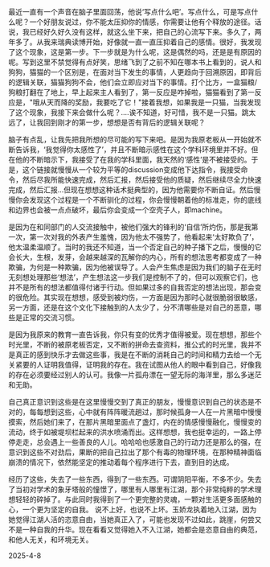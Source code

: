 最近一直有一个声音在脑子里面回荡，他说‘写点什么吧’。写点什么，可是写点什么呢？一个好朋友说过，你不能太压抑你的情感，你需要让他有个释放的途径。话说，我已经好久好久没有这样，就这么坐下来，把自己的心流写下来。多久了，两年多了。从我来瑞典读博开始，好像就一直一直压抑着自己的感情。很好，我发现了这个现象，这是第一步。下一步就是为什么呢，这是偶然的吗，还是是有原因的呢。写到这里不禁觉得有点好笑，思绪飞到了之前不知在哪本书上看到的，说人和狗狗，猫猫的一个区别是，在面对当下发生的事情，人更趋向于回溯原因，即背后的逻辑关联，猫猫狗狗不会，他们会立即应对当下的事情。打个比方，一盒猫粮/狗粮打翻在了地上，早上起来主人看到了，第一反应是咋掉啦，猫猫看到了第一反应是，"哦从天而降的奖励，我要吃了它！"接着我想，如果我是一只猫，当我发现了这个现象，我接下来会做什么呢？....诶不知道，好可惜，我不是一只猫。跳太远了，让我回到刚才的第一步，想想是否有背后的逻辑关联呢？

脑子有点乱，让我先把我所想的尽可能的写下来吧。是因为我原老板从一开始就不断告诉我，‘我觉得你太感性了’，并且不断暗示感性在这个学科环境里并不好。但在他的不断暗示下，我接受了在我的学科里面，我天然的‘感性’是不被接受的。于是，这个链接就慢慢从一个较为平等的discussion变成他下达指令，我接受命令，然后尽我所能快速完成，然后汇报，然后接受他的质疑，然后继续尽全力快速完成，然后汇报...但现在想想这种话术挺典型的，因为他需要你不断自证。然后慢慢你会发现这个过程是一个不断驯化的过程，你会慢慢朝着他的标准走，你的底线和边界也会被一点点破坏，最后你会变成一个空壳子人，即machine。

是因为在和同部门的人交流接触中，被他们强大的锋利的‘自信’所灼伤，那是我第一次，第一次对我的外表产生羞愧，因为他太不强势了，他看起来‘太好欺负了’，他太温柔温顺了。当时的我还不知道，当一个否定自己的种子播下之后，慢慢的它会长大，生根，发芽，会越来越深的瓦解你的内心，所有的想法思考都变成了一种欺骗，为何是一种欺骗，因为他被误导了。人会产生焦虑是因为我们的脑子在无时无刻想处理那些‘想法’，产生想法这一步我们是控制不了的，但可以观察它们，也并不是所有的想法都值得付诸于行动。但如果过多的自我否定的想法出现，那会变的很危险。其实现在想想，感受到被灼伤，一方面是因为那时心就很脆弱很敏感，另一方面，还是在这个文化下接触到的人太少了，分不清哪些是对自己的恶意，哪些是正常的交流习惯。

是因为我原来的教育一直告诉我，你只有变的优秀才值得被爱。现在想想，那些个时光里，不断的被原老板否定，又不断的拼命去查资料，推公式的时光里，我并不是真正的感到快乐才去做这些事，我是在不断的消耗自己的时间和精力去给一个无关紧要的人证明我值得，证明我的存在。我在试图从他人的眼中看到自己，好像我的存在必须要经过别人的认可。我像一片孤舟漂在一望无际的海洋里，那么多迷茫和无助。

自己真正意识到这些是在这里慢慢交到了真正的朋友，慢慢意识到自己的状态是不对的，每每想到这些，心中就有阵阵暖流趟过，那时候孤身一人在一片黑暗中慢慢摸索，然后她们来了，在那片黑暗里面点了盏灯，内在的情感慢慢融化，慢慢变的流动，终于如被堤坝栏起来的洪水喷涌而出。这样想想，我也挺幸运的，一路上停停走走，总会遇上一些善良的人儿。哈哈哈也感激自己的行动力还是那么的强，在意识到这些不对劲后，果断的把自己拉出了那个有毒的物理环境，在那种精神面临崩溃的情况下，依然能坚定的推动着每个程序进行下去，直到目的达成。

经历了这些，失去了一些东西，得到了一些东西。可谓阴阳平衡，不多不少。失去了当初对学术的象牙塔般的憧憬了，哪里有人哪里有江湖，那个非常纯粹的学术理想轻轻的碎掉了。与此同时我得到了一个更完整的灵魂，一颗对生活更多面感触的心，一个更为坚定的自我。
说不上好，也说不上坏。玉娇龙执着地入江湖，因为她觉得江湖人活的恣意自由，当她真正入了，可能也发现不过如此，跳崖，何尝又不是一种自我的升华。现在看看又觉得她入不入江湖，她都会是恣意自由的典范，和他人无关，和环境无关。

2025-4-8
